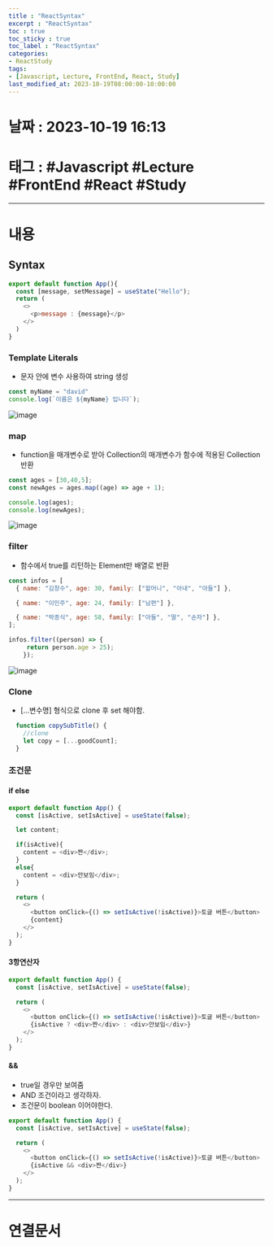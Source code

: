 ```yaml
---
title : "ReactSyntax"
excerpt : "ReactSyntax"
toc : true
toc_sticky : true
toc_label : "ReactSyntax"
categories:
- ReactStudy
tags:
- [Javascript, Lecture, FrontEnd, React, Study]
last_modified_at: 2023-10-19T08:00:00-10:00:00
---
```


# 날짜 : 2023-10-19 16:13

# 태그 : #Javascript #Lecture #FrontEnd #React #Study 
---

# 내용

## Syntax

```javascript
export default function App(){
  const [message, setMessage] = useState("Hello");
  return (
    <>
      <p>message : {message}</p>
    </>
  )
}
```

### Template Literals
-  문자 안에 변수 사용하여 string 생성

```javascript
const myName = "david"
console.log(`이름은 ${myName} 입니다`);
```
  
![image](../../assets/images/TemplateLiteralResult.png)

### map
- function을 매개변수로 받아 Collection의 매개변수가 함수에 적용된 Collection 반환

```javascript 
const ages = [30,40,5];
const newAges = ages.map((age) => age + 1);

console.log(ages);
console.log(newAges);
```
  
![image](../../assets/images/LamdaResult.png)

### filter
- 함수에서 true를 리턴하는 Element만 배열로 반환

```javascript
const infos = [
  { name: "김창수", age: 30, family: ["할머니", "아내", "아들"] },

  { name: "이민주", age: 24, family: ["남편"] },

  { name: "박종식", age: 58, family: ["아들", "딸", "손자"] },
];

infos.filter((person) => {
	 return person.age > 25);
	});
```
  
![image](../../assets/images/LamdaResult%201.png)

### Clone
* \[...변수명\] 형식으로 clone 후 set 해야함.

```javascript
  function copySubTitle() {
    //clone
    let copy = [...goodCount];
  }
```

### 조건문

#### if else

```javascript
export default function App() {
  const [isActive, setIsActive] = useState(false);

  let content;

  if(isActive){
    content = <div>짠</div>;
  }
  else{
    content = <div>안보임</div>;
  }

  return (
    <>
      <button onClick={() => setIsActive(!isActive)}>토글 버튼</button>
      {content}
    </>
  );
}
```

#### 3항연산자

```javascript
export default function App() {
  const [isActive, setIsActive] = useState(false);

  return (
    <>
      <button onClick={() => setIsActive(!isActive)}>토글 버튼</button>
      {isActive ? <div>짠</div> : <div>안보임</div>}
    </>
  );
}
```

#### &&
- true일 경우만 보여줌
- AND 조건이라고 생각하자.
- 조건문이 boolean 이어야한다.

``` javascript
export default function App() {
  const [isActive, setIsActive] = useState(false);

  return (
    <>
      <button onClick={() => setIsActive(!isActive)}>토글 버튼</button>
      {isActive && <div>짠</div>}
    </>
  );
}
```

---

# 연결문서
